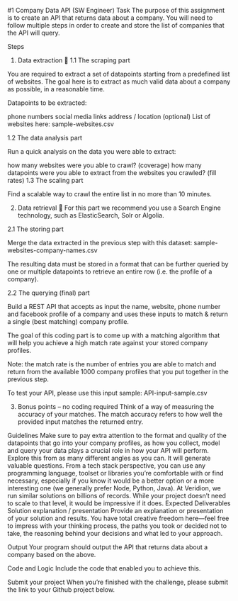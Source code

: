 #1 Company Data API (SW Engineer)
Task
The purpose of this assignment is to create an API that returns data about a company. You will need to follow multiple steps in order to create and store the list of companies that the API will query.

Steps
1. Data extraction 🔨
1.1 The scraping part

You are required to extract a set of datapoints starting from a predefined list of websites. The goal here is to extract as much valid data about a company as possible, in a reasonable time.

Datapoints to be extracted:

phone numbers
social media links
address / location (optional)
List of websites here: sample-websites.csv

1.2 The data analysis part

Run a quick analysis on the data you were able to extract:

how many websites were you able to crawl? (coverage)
how many datapoints were you able to extract from the websites you crawled? (fill rates)
1.3 The scaling part

Find a scalable way to crawl the entire list in no more than 10 minutes.


2. Data retrieval 🎣
For this part we recommend you use a Search Engine technology, such as ElasticSearch, Solr or Algolia.

2.1 The storing part

Merge the data extracted in the previous step with this dataset: sample-websites-company-names.csv


The resulting data must be stored in a format that can be further queried by one or multiple datapoints to retrieve an entire row (i.e. the profile of a company).

2.2 The querying (final) part

Build a REST API that accepts as input the name, website, phone number and facebook profile of a company and uses these inputs to match & return a single (best matching) company profile.

The goal of this coding part is to come up with a matching algorithm that will help you achieve a high match rate against your stored company profiles.

Note: the match rate is the number of entries you are able to match and return from the available 1000 company profiles that you put together in the previous step.


To test your API, please use this input sample: API-input-sample.csv

3. Bonus points – no coding required
Think of a way of measuring the accuracy of your matches. The match accuracy refers to how well the provided input matches the returned entry.

Guidelines
Make sure to pay extra attention to the format and quality of the datapoints that go into your company profiles, as how you collect, model and query your data plays a crucial role in how your API will perform.
Explore this from as many different angles as you can. It will generate valuable questions.
From a tech stack perspective, you can use any programming language, toolset or libraries you’re comfortable with or find necessary, especially if you know it would be a better option or a more interesting one (we generally prefer Node, Python, Java).
At Veridion, we run similar solutions on billions of records. While your project doesn’t need to scale to that level, it would be impressive if it does.
Expected Deliverables
Solution explanation / presentation
Provide an explanation or presentation of your solution and results. You have total creative freedom here—feel free to impress with your thinking process, the paths you took or decided not to take, the reasoning behind your decisions and what led to your approach.

Output
Your program should output the API that returns data about a company based on the above.

Code and Logic
Include the code that enabled you to achieve this.

Submit your project
When you’re finished with the challenge, please submit the link to your Github project below.